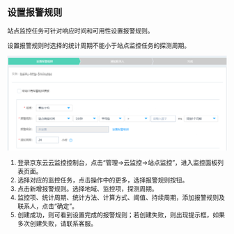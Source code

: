 ## 设置报警规则
站点监控任务可针对响应时间和可用性设置报警规则。

设置报警规则时选择的统计周期不能小于站点监控任务的探测周期。

![image](https://raw.githubusercontent.com/jdcloudcom/cn/monitoring/image/Cloud-Monitor/site-monitoring/site-alarm.png)

1. 登录京东云云监控控制台，点击“管理->云监控->站点监控”，进入监控面板列表页面。
2. 选择对应的监控任务，点击操作中的更多，选择报警规则按钮。
3. 点击新增报警规则。选择地域、监控项，探测周期。
4. 监控项、统计周期、统计方法、计算方式、阈值、持续周期，添加报警规则及联系人，点击“确定”。
5. 创建成功，则可看到设置完成的报警规则；若创建失败，则出现提示框，如果多次创建失败，请联系客服。
